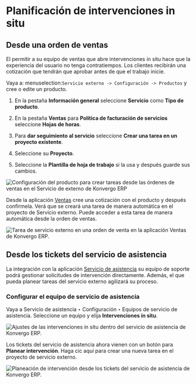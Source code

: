 # Planificación de intervenciones in situ

## Desde una orden de ventas

El permitir a su equipo de ventas que abre intervenciones in situ hace que la
experiencia del usuario no tenga contratiempos. Los clientes recibirán una
cotización que tendrán que aprobar antes de que el trabajo inicie.

Vaya a: menuselection:`Servicio externo -> Configuración -> Productos` y cree
o edite un producto.

  1. En la pestaña **Información general** seleccione **Servicio** como **Tipo de producto**.

  2. En la pestaña **Ventas** para **Política de facturación de servicios** seleccione **Hojas de horas**.

  3. Para **dar seguimiento al servicio** seleccione **Crear una tarea en un proyecto existente**.

  4. Seleccione su **Proyecto**.

  5. Seleccione la **Plantilla de hoja de trabajo** si la usa y después guarde sus cambios.

![Configuración del producto para crear tareas desde las órdenes de ventas en
el Servicio de externo de Konvergo ERP](../../../_images/product-configuration1.png)

Desde la aplicación [Ventas](../../sales/sales) cree una cotización con
el producto y después confírmela. Verá que se creará una tarea de manera
automática en el proyecto de Servicio externo. Puede acceder a esta tarea de
manera automática desde la orden de ventas.

![Tarea de servicio externo en una orden de venta en la aplicación Ventas de
Konvergo ERP.](../../../_images/task-on-so.png)

## Desde los tickets del servicio de asistencia

La integración con la aplicación [Servicio de asistencia](../helpdesk) su
equipo de soporte podrá gestionar solicitudes de intervención directamente.
Además, el que pueda planear tareas del servicio externo agilizará su proceso.

### Configurar el equipo de servicio de asistencia

Vaya a Servicio de asistencia ‣ Configuración ‣ Equipos de servicio de
asistencia. Seleccione un equipo y elija **Intervenciones in situ**.

![Ajustes de las intervenciones in situ dentro del servicio de asistencia de
Konvergo ERP.](../../../_images/helpdesk-settings.png)

Los tickets del servicio de asistencia ahora vienen con un botón para
**Planear intervención**. Haga cic aquí para crear una nueva tarea en el
proyecto de servicio externo.

![Planeación de intervención desde los tickets del servicio de asistencia de
Konvergo ERP.](../../../_images/plan-intervention-from-ticket.png)

